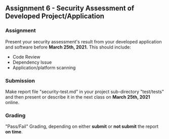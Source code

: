 ## Assignment 6 - Security Assessment of Developed Project/Application

### Assignment

Present your security assessment's result from your developed application and 
software before **March 25th, 2021.** This should include:

- Code Review
- Dependency Issue
- Application/platform scanning

### Submission

Make report file "security-test.md" in your project sub-directory "test/tests"
and then present or describe it in the next class on **March 25th, 2021** online.

### Grading

"Pass/Fail" Grading, depending on either **submit** or **not submit** the report
 **on time**.
